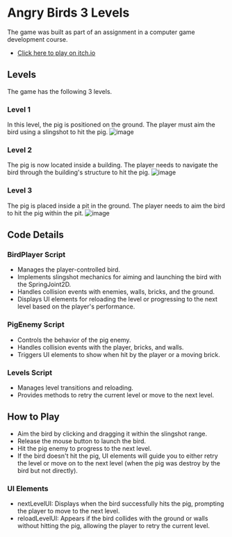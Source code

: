 # Angry Birds 3 Levels

The game was built as part of an assignment in a computer game development course.
- [Click here to play on itch.io](https://alinaandyuval.itch.io/angrybirds)

## Levels

The game has the following 3 levels.

### Level 1

In this level, the pig is positioned on the ground. The player must aim the bird using a slingshot to hit the pig.
![image](https://github.com/Computer-game-development-course/AngryBirds/assets/77205478/5f0234b5-583d-4c64-9407-64bc3b0bd9a4)

### Level 2

The pig is now located inside a building. The player needs to navigate the bird through the building's structure to hit the pig.
![image](https://github.com/Computer-game-development-course/AngryBirds/assets/77205478/8a4f7eac-69e5-47a7-b3b9-7582ee9d1835)


### Level 3

The pig is placed inside a pit in the ground. The player needs to aim the bird to hit the pig within the pit.
![image](https://github.com/Computer-game-development-course/AngryBirds/assets/77205478/69f48904-a2b3-436a-9073-002d47207c8c)


## Code Details

### BirdPlayer Script

- Manages the player-controlled bird.
- Implements slingshot mechanics for aiming and launching the bird with the SpringJoint2D.
- Handles collision events with enemies, walls, bricks, and the ground.
- Displays UI elements for reloading the level or progressing to the next level based on the player's performance.

### PigEnemy Script

- Controls the behavior of the pig enemy.
- Handles collision events with the player, bricks, and walls.
- Triggers UI elements to show when hit by the player or a moving brick.

### Levels Script

- Manages level transitions and reloading.
- Provides methods to retry the current level or move to the next level.

## How to Play

- Aim the bird by clicking and dragging it within the slingshot range.
- Release the mouse button to launch the bird.
- Hit the pig enemy to progress to the next level.
- If the bird doesn't hit the pig, UI elements will guide you to either retry the level or move on to the next level (when the pig was destroy by the bird but not directly).

### UI Elements

- nextLevelUI: Displays when the bird successfully hits the pig, prompting the player to move to the next level.
- reloadLevelUI: Appears if the bird collides with the ground or walls without hitting the pig, allowing the player to retry the current level.
